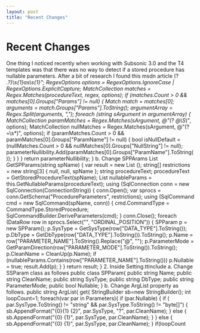 ```yaml
---
layout: post
title: "Recent Changes"
---
```


# Recent Changes

One thing I noticed recently when working with Subsonic 3.0 and the T4 templates was that there was no way to detect if a stored procedure has nullable parameters.  After a bit of research I found this msdn article 
(?
.*?)\s{1}as\s{1}";             RegexOptions options = RegexOptions.IgnoreCase | RegexOptions.ExplicitCapture;             MatchCollection matches = Regex.Matches(procedureText, regex, options);             if (matches.Count > 0 && matches[0].Groups["Params"] != null)             {                 Match match = matches[0];                 arguments = match.Groups["Params"].ToString();                 argumentArray = Regex.Split(arguments, ",");                 foreach (string sArgument in argumentArray)                 {                     MatchCollection paramMatches = Regex.Matches(sArgument, @"(?
@\S*)", options);                     MatchCollection nullMatches = Regex.Matches(sArgument, @"(?
=\s*)", options);                     if (paramMatches.Count > 0 && paramMatches[0].Groups["ParamName"] != null)                     {                         bool isNullDefault = (nullMatches.Count > 0 && nullMatches[0].Groups["NullString"] != null);                         parameterNullibility.Add(paramMatches[0].Groups["ParamName"].ToString());                     }                 }             }             return parameterNullibility;         }   b. Change SPPArams  List
GetSPParams(string spName)         {             var result = new List
();             string[] restrictions = new string[3] { null, null, spName };             string procedureText;              procedureText = GetStoredProcedureText(spName);             List<string></string> nullableParams = this.GetNullableParams(procedureText);             using (SqlConnection conn = new SqlConnection(ConnectionString))             {                 conn.Open();                                 var sprocs = conn.GetSchema("ProcedureParameters", restrictions);                  using (SqlCommand cmd = new SqlCommand(spName, conn))                 {                     cmd.CommandType = CommandType.StoredProcedure;                     SqlCommandBuilder.DeriveParameters(cmd);                 }                 conn.Close();                 foreach (DataRow row in sprocs.Select("", "ORDINAL_POSITION"))                 {                     SPParam p = new SPParam();                     p.SysType = GetSysType(row["DATA_TYPE"].ToString());                     p.DbType = GetDbType(row["DATA_TYPE"].ToString()).ToString();                     p.Name = row["PARAMETER_NAME"].ToString().Replace("@", "");                     p.ParameterMode = GetParamDirection(row["PARAMETER_MODE"].ToString()).ToString();                     p.CleanName = CleanUp(p.Name);                      if (nullableParams.Contains(row["PARAMETER_NAME"].ToString()))                         p.Nullable = true;                     result.Add(p);                 }               }             return result;         }            2.  Inside Setting.ttinclude  a. Change SSParam class as follows    public class SPParam{         public string Name;         public string CleanName;         public string SysType;         public string DbType;         public string ParameterMode;         public bool Nullable;     }   b. Change ArgList property as follows.  public string ArgList{             get{                 StringBuilder sb=new StringBuilder();                 int loopCount=1;                 foreach(var par in Parameters){                                      if (par.Nullable)                         {                             if ( par.SysType.ToString() != "string" && par.SysType.ToString() != "byte[]")                             {                                 sb.AppendFormat("{0}{1} {2}", par.SysType, "?",  par.CleanName);                             }                             else                             {                                  sb.AppendFormat("{0} {1}", par.SysType, par.CleanName);                             }                         }                         else                         {                             sb.AppendFormat("{0} {1}", par.SysType, par.CleanName);                         }                                          if(loopCount
